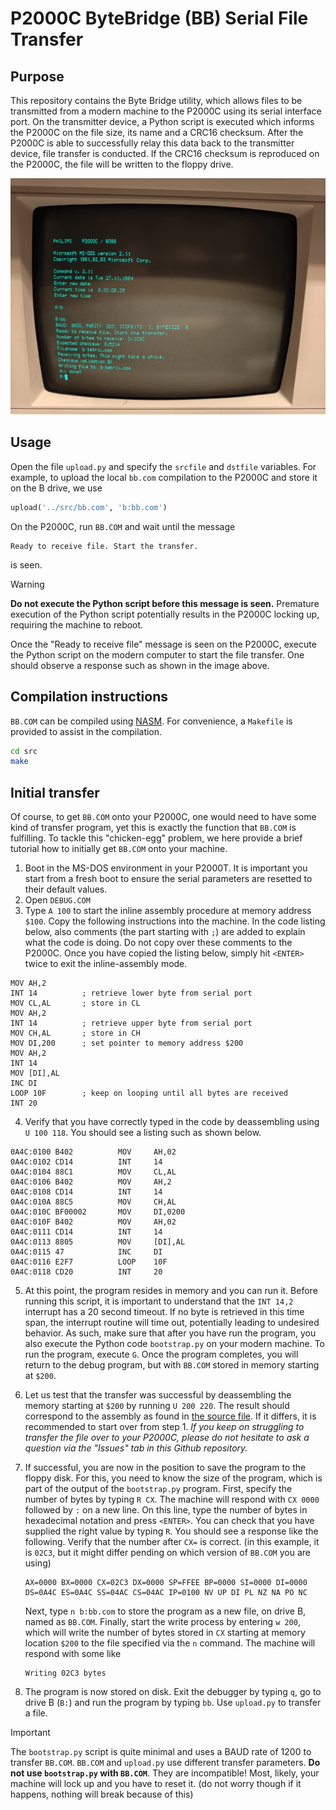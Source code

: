 # P2000C ByteBridge (BB) Serial File Transfer

## Purpose
This repository contains the Byte Bridge utility, which allows files to be
transmitted from a modern machine to the P2000C using its serial interface port.
On the transmitter device, a Python script is executed which informs the P2000C
on the file size, its name and a CRC16 checksum. After the P2000C is able to
successfully relay this data back to the transmitter device, file transfer is
conducted. If the CRC16 checksum is reproduced on the P2000C, the file will be
written to the floppy drive.

![file transfer over P2000C](img/p2000c-bytebridge-transfer.jpg)

## Usage

Open the file `upload.py` and specify the `srcfile` and `dstfile` variables. For
example, to upload the local `bb.com` compilation to the P2000C and store it
on the B drive, we use

```python
upload('../src/bb.com', 'b:bb.com')
```

On the P2000C, run `BB.COM` and wait until the message

```
Ready to receive file. Start the transfer.
```

is seen. 

> [!WARNING]  
> **Do not execute the Python script before this message is seen.**
> Premature execution of the Python script potentially results in the P2000C
> locking up, requiring the machine to reboot.

Once the "Ready to receive file" message is seen on the P2000C, execute the
Python script on the modern computer to start the file transfer. One should
observe a response such as shown in the image above.

## Compilation instructions

`BB.COM` can be compiled using [NASM](https://www.nasm.us/). For convenience,
a `Makefile` is provided to assist in the compilation.

```bash
cd src
make
```

## Initial transfer

Of course, to get `BB.COM` onto your P2000C, one would need to have some kind of
transfer program, yet this is exactly the function that `BB.COM` is fulfilling.
To tackle this "chicken-egg" problem, we here provide a brief tutorial how to
initially get `BB.COM` onto your machine.

1. Boot in the MS-DOS environment in your P2000T. It is important you start
   from a fresh boot to ensure the serial parameters are resetted to their
   default values.
2. Open `DEBUG.COM`
3. Type `A 100` to start the inline assembly procedure at memory address `$100`.
   Copy the following instructions into the machine. In the code listing below,
   also comments (the part starting with `;`) are added to explain what the code
   is doing. Do not copy over these comments to the P2000C. Once you have copied
   the listing below, simply hit `<ENTER>` twice to exit the inline-assembly
   mode.

```
MOV AH,2
INT 14          ; retrieve lower byte from serial port
MOV CL,AL       ; store in CL
MOV AH,2        
INT 14          ; retrieve upper byte from serial port
MOV CH,AL       ; store in CH
MOV DI,200      ; set pointer to memory address $200
MOV AH,2
INT 14
MOV [DI],AL
INC DI
LOOP 10F        ; keep on looping until all bytes are received
INT 20
```

4. Verify that you have correctly typed in the code by deassembling using
   `U 100 118`. You should see a listing such as shown below.

```
0A4C:0100 B402          MOV     AH,02
0A4C:0102 CD14          INT     14
0A4C:0104 88C1          MOV     CL,AL
0A4C:0106 B402          MOV     AH,2
0A4C:0108 CD14          INT     14
0A4C:010A 88C5          MOV     CH,AL
0A4C:010C BF00002       MOV     DI,0200
0A4C:010F B402          MOV     AH,02
0A4C:0111 CD14          INT     14
0A4C:0113 8805          MOV     [DI],AL
0A4C:0115 47            INC     DI
0A4C:0116 E2F7          LOOP    10F
0A4C:0118 CD20          INT     20
```

5. At this point, the program resides in memory and you can run it. Before
   running this script, it is important to understand that the `INT 14,2`
   interrupt has a 20 second timeout. If no byte is retrieved in this time span,
   the interrupt routine will time out, potentially leading to undesired
   behavior. As such, make sure that after you have run the program, you also
   execute the Python code `bootstrap.py` on your modern machine. To run the
   program, execute `G`. Once the program completes, you will return to the
   debug program, but with `BB.COM` stored in memory starting at `$200`.
6. Let us test that the transfer was successful by deassembling the memory
   starting at `$200` by running `U 200 220`. The result should correspond to
   the assembly as found in [the source file](src/bb.asm). If it differs, it is
   recommended to start over from step 1. *If you keep on struggling to transfer
   the file over to your P2000C, please do not hesitate to ask a question via
   the "Issues" tab in this Github repository.*
7. If successful, you are now in the position to save the program to the floppy
   disk. For this, you need to know the size of the program, which is part of
   the output of the `bootstrap.py` program. First, specify the number of bytes
   by typing `R CX`. The machine will respond with `CX 0000` followed by `:` on
   a new line. On this line, type the number of bytes in hexadecimal notation
   and press `<ENTER>`. You can check that you have supplied the right value by
   typing `R`. You should see a response like the following. Verify that the
   number after `CX=` is correct. (in this example, it is `02C3`, but it might
   differ pending on which version of `BB.COM` you are using)

   ```
   AX=0000 BX=0000 CX=02C3 DX=0000 SP=FFEE BP=0000 SI=0000 DI=0000
   DS=0A4C ES=0A4C SS=04AC CS=04AC IP=0100 NV UP DI PL NZ NA PO NC
   ```
   
   Next, type `n b:bb.com` to store the program as a new file, on drive B, named
   as `BB.COM`. Finally, start the write process by entering `w 200`, which will
   write the number of bytes stored in `CX` starting at memory location `$200`
   to the file specified via the `n` command. The machine will respond with some
   like

   ```
   Writing 02C3 bytes
   ```

8. The program is now stored on disk. Exit the debugger by typing `q`, go to
   drive B (`B:`) and run the program by typing `bb`. Use `upload.py` to
   transfer a file.

> [!IMPORTANT]  
> The `bootstrap.py` script is quite minimal and uses a BAUD rate of 1200 to
> transfer `BB.COM`. `BB.COM` and `upload.py` use different transfer parameters.
> **Do not use `bootstrap.py` with `BB.COM`**. They are incompatible! Most,
> likely, your machine will lock up and you have to reset it. (do not worry
> though if it happens, nothing will break because of this)